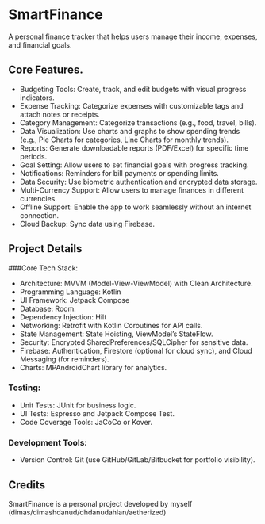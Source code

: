 # SmartFinance

A personal finance tracker that helps users manage their income, expenses, and financial goals.

## Core Features.
- Budgeting Tools: Create, track, and edit budgets with visual progress indicators.
- Expense Tracking: Categorize expenses with customizable tags and attach notes or receipts.
- Category Management: Categorize transactions (e.g., food, travel, bills).
- Data Visualization: Use charts and graphs to show spending trends (e.g., Pie Charts for categories, Line Charts for monthly trends).
- Reports: Generate downloadable reports (PDF/Excel) for specific time periods.
- Goal Setting: Allow users to set financial goals with progress tracking.
- Notifications: Reminders for bill payments or spending limits.
- Data Security: Use biometric authentication and encrypted data storage.
- Multi-Currency Support: Allow users to manage finances in different currencies.
- Offline Support: Enable the app to work seamlessly without an internet connection.
- Cloud Backup: Sync data using Firebase.


## Project Details
###Core Tech Stack:
- Architecture: MVVM (Model-View-ViewModel) with Clean Architecture.
- Programming Language: Kotlin
- UI Framework: Jetpack Compose
- Database: Room.
- Dependency Injection: Hilt
- Networking: Retrofit with Kotlin Coroutines for API calls.
- State Management: State Hoisting, ViewModel’s StateFlow.
- Security: Encrypted SharedPreferences/SQLCipher for sensitive data.
- Firebase: Authentication, Firestore (optional for cloud sync), and Cloud Messaging (for reminders).
- Charts: MPAndroidChart library for analytics.
### Testing:
- Unit Tests: JUnit for business logic.
- UI Tests: Espresso and Jetpack Compose Test.
- Code Coverage Tools: JaCoCo or Kover.
### Development Tools:
- Version Control: Git (use GitHub/GitLab/Bitbucket for portfolio visibility).

[//]: # (- CI/CD: GitHub Actions, CircleCI, or Bitrise for automated builds and testing. )

[//]: # (- Performance Tools: Android Profiler, LeakCanary for memory leaks. )

[//]: # (- Analytics: Firebase Analytics or Mixpanel for user behavior tracking.)


## Credits
SmartFinance is a personal project developed by myself (dimas/dimashdanud/dhdanudahlan/aetherized)
